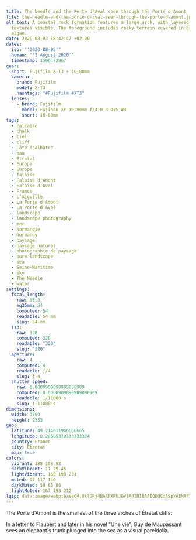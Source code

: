 ```yaml
---
title: The Needle and the Porte d'Aval seen through the Porte d'Amont
file: the-needle-and-the-porte-d-aval-seen-through-the-porte-d-amont.jpg
alt_text: A coastal rock formation features a large arch, with layered stone
  textures visible. The foreground includes rocky terrain covered in brown
  algae.
date: 2020-08-03 18:42:47 +02:00
dates:
  iso: "'2020-08-03'"
  human: "'3 August 2020'"
  timestamp: 1596472967
gear:
  short: Fujifilm X-T3 + 16-80mm
  camera:
    brand: Fujifilm
    model: X-T3
    hashtags: "#Fujifilm #XT3"
  lenses:
    - brand: Fujifilm
      model: Fujinon XF 16-80mm f/4.0 R OIS WR
      short: 16-80mm
tags:
  - calcaire
  - chalk
  - ciel
  - cliff
  - Côte d'Albâtre
  - eau
  - Étretat
  - Europa
  - Europe
  - falaise
  - Falaise d'Amont
  - Falaise d'Aval
  - France
  - L’Aiguille
  - La Porte d'Amont
  - La Porte d’Aval
  - landscape
  - landscape photography
  - mer
  - Normandie
  - Normandy
  - paysage
  - paysage naturel
  - photographie de paysage
  - pure landscape
  - sea
  - Seine-Maritime
  - sky
  - The Needle
  - water
settings:
  focal_length:
    raw: 35.8
    eq35mm: 54
    computed: 54
    readable: 54 mm
    slug: 54-mm
  iso:
    raw: 320
    computed: 320
    readable: "320"
    slug: "320"
  aperture:
    raw: 4
    computed: 4
    readable: ƒ/4
    slug: f-4
  shutter_speed:
    raw: 0.0000909090909090909
    computed: 0.0000909090909090909
    readable: 1/11000 s
    slug: 1-11000-s
dimensions:
  width: 3500
  height: 2333
geo:
  latitude: 49.714611946666665
  longitude: 0.20685379333333334
  country: France
  city: Étretat
  map: true
colors:
  vibrant: 188 108 92
  darkVibrant: 11 29 46
  lightVibrant: 160 198 231
  muted: 97 117 140
  darkMuted: 50 66 86
  lightMuted: 167 193 212
lqip: data:image/webp;base64,UklGRj4BAABXRUJQVlA4IDIBAADQDQCdASpkAEMAP3GoxFo0v6glMVQ5g/AuCWUA0FQ5D4+0Qtrm/F8J1MNro8sosN/MISK898G+cL5TkoYrS3+Wv4ahf3G8eIDAhlLlYj/1Yr50fLhivwz+AmePyFmZpEgUWqAJSpYM/XRKAW9gbkol+IssJs+wAAD+3/Z9ib8jfITreGYecZN/1CL3FNFejbW2sqwIYtKp5woB81GlJK4GbYVHu9SRwejBQ4+mrblt/BliOUTBoY2a6G/L3W9oai9qmVRIv8t4O/Qbf6Gp4nVRYUdxC/8FIKY+7Xqk1FkJXuX52b6bwMmndSqVYbe3PpafA6XYWkxwrTfRbk5Q9hk13nn7SkOG5WAm23tq1od/FoP213pn2/8e5XWsDLuotJT5574VJD78bTakxrv9szt8AAA=
---
```


The Porte d'Amont is the smallest of the three arches of Étretat cliffs.

In a letter to Flaubert and later in his novel “Une vie”, Guy de Maupassant sees an elephant's trunk plunged into the sea as a visual pareidolia.
